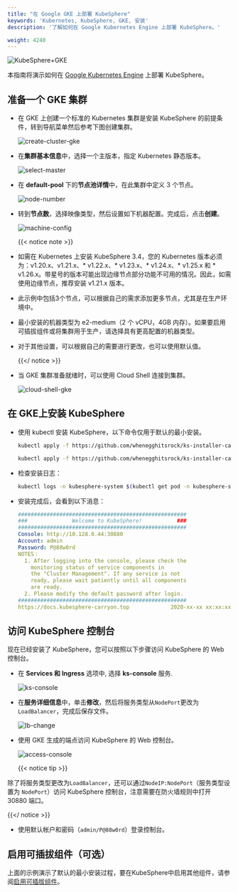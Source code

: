 ```yaml
---
title: "在 Google GKE 上部署 KubeSphere"
keywords: 'Kubernetes, KubeSphere, GKE, 安装'
description: '了解如何在 Google Kubernetes Engine 上部署 KubeSphere。'

weight: 4240
---
```


![KubeSphere+GKE](https://pek3b.qingstor.com/kubesphere-docs/png/20191123145223.png)

本指南将演示如何在 [Google Kubernetes Engine](https://cloud.google.com/kubernetes-engine/) 上部署 KubeSphere。

## 准备一个 GKE 集群

- 在 GKE 上创建一个标准的 Kubernetes 集群是安装 KubeSphere 的前提条件，转到导航菜单然后参考下图创建集群。

  ![create-cluster-gke](/images/docs/v3.x/zh-cn/installing-on-kubernetes/hosted-kubernetes/install-kubesphere-on-gke/create-cluster-gke.png)

- 在**集群基本信息**中，选择一个主版本，指定 Kubernetes 静态版本。

  ![select-master](/images/docs/v3.x/zh-cn/installing-on-kubernetes/hosted-kubernetes/install-kubesphere-on-gke/master-version.png)

- 在 **default-pool** 下的**节点池详情**中，在此集群中定义 3 个节点。

  ![node-number](/images/docs/v3.x/zh-cn/installing-on-kubernetes/hosted-kubernetes/install-kubesphere-on-gke/node-number.png)

- 转到**节点数**，选择映像类型，然后设置如下机器配置。完成后，点击**创建**。

  ![machine-config](/images/docs/v3.x/zh-cn/installing-on-kubernetes/hosted-kubernetes/install-kubesphere-on-gke/machine-configuration.png)

  {{< notice note >}}

- 如需在 Kubernetes 上安装 KubeSphere 3.4，您的 Kubernetes 版本必须为：v1.20.x、v1.21.x、* v1.22.x、* v1.23.x、* v1.24.x、* v1.25.x 和 * v1.26.x。带星号的版本可能出现边缘节点部分功能不可用的情况。因此，如需使用边缘节点，推荐安装 v1.21.x 版本。
- 此示例中包括3个节点，可以根据自己的需求添加更多节点，尤其是在生产环境中。
- 最小安装的机器类型为 e2-medium（2 个 vCPU，4GB 内存）。如果要启用可插拔组件或将集群用于生产，请选择具有更高配置的机器类型。
- 对于其他设置，可以根据自己的需要进行更改，也可以使用默认值。

  {{</ notice >}}

- 当 GKE 集群准备就绪时，可以使用 Cloud Shell 连接到集群。

  ![cloud-shell-gke](/images/docs/v3.x/zh-cn/installing-on-kubernetes/hosted-kubernetes/install-kubesphere-on-gke/cloud-shell.png)

## 在 GKE上安装 KubeSphere

- 使用 kubectl 安装 KubeSphere，以下命令仅用于默认的最小安装。

  ```bash
  kubectl apply -f https://github.com/whenegghitsrock/ks-installer-carryon/releases/download/v3.4.1/kubesphere-installer.yaml

  kubectl apply -f https://github.com/whenegghitsrock/ks-installer-carryon/releases/download/v3.4.1/cluster-configuration.yaml
  ```

- 检查安装日志：

  ```bash
  kubectl logs -n kubesphere-system $(kubectl get pod -n kubesphere-system -l 'app in (ks-install, ks-installer)' -o jsonpath='{.items[0].metadata.name}') -f
  ```

- 安装完成后，会看到以下消息：

  ```yaml
  #####################################################
  ###              Welcome to KubeSphere!           ###
  #####################################################
  Console: http://10.128.0.44:30880
  Account: admin
  Password: P@88w0rd
  NOTES：
    1. After logging into the console, please check the
      monitoring status of service components in
      the "Cluster Management". If any service is not
      ready, please wait patiently until all components
      are ready.
    2. Please modify the default password after login.
  #####################################################
  https://docs.kubesphere-carryon.top             2020-xx-xx xx:xx:xx
  ```

## 访问 KubeSphere 控制台

现在已经安装了 KubeSphere，您可以按照以下步骤访问 KubeSphere 的 Web 控制台。

- 在 **Services 和 Ingress** 选项中, 选择 **ks-console** 服务.

  ![ks-console](/images/docs/v3.x/zh-cn/installing-on-kubernetes/hosted-kubernetes/install-kubesphere-on-gke/console-service.png)

- 在**服务详细信息**中，单击**修改**，然后将服务类型从`NodePort`更改为`LoadBalancer`，完成后保存文件。

  ![lb-change](/images/docs/v3.x/zh-cn/installing-on-kubernetes/hosted-kubernetes/install-kubesphere-on-gke/lb-change.png)

- 使用 GKE 生成的端点访问 KubeSphere 的 Web 控制台。

  ![access-console](/images/docs/v3.x/zh-cn/installing-on-kubernetes/hosted-kubernetes/install-kubesphere-on-gke/access-console.png)

  {{< notice tip >}}

除了将服务类型更改为`LoadBalancer`，还可以通过`NodeIP:NodePort`（服务类型设置为 `NodePort`）访问 KubeSphere 控制台，注意需要在防火墙规则中打开 30880 端口。

  {{</ notice >}}

- 使用默认帐户和密码（`admin/P@88w0rd`）登录控制台。


## 启用可插拔组件（可选）

上面的示例演示了默认的最小安装过程，要在KubeSphere中启用其他组件，请参阅[启用可插拔组件](../../../pluggable-components/)。
